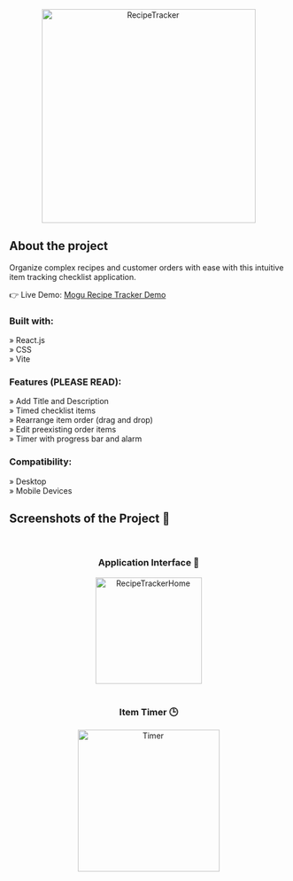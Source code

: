 <div align='center'>
<img width="386" alt="RecipeTracker" src="https://github.com/BoWen0225/RecipeTracker/assets/115364906/0b86d846-be6d-4db0-85f0-edca1db0f65e">

</div>


<h2>About the project</h2>
<p>Organize complex recipes and customer orders with ease with this intuitive item tracking checklist application.  </p>

👉 Live Demo: <a href='celebrated-dasik-10bc1b.netlify.app'>Mogu Recipe Tracker Demo</a>

<h3>Built with:</h3>
» React.js <br>
» CSS <br>
» Vite

<h3>Features (PLEASE READ):</h3>

» Add Title and Description <br>
» Timed checklist items <br>
» Rearrange item order (drag and drop) <br>
» Edit preexisting order items <br>
» Timer with progress bar and alarm <br>

<h3>Compatibility:</h3>

» Desktop <br>
» Mobile Devices <br>



<h2>Screenshots of the Project 📸</h2>
<br>
<h3 align='center'>Application Interface 🏡</h3>
<div align='center'>
<img width="192" alt="RecipeTrackerHome" src="https://github.com/BoWen0225/RecipeTracker/assets/115364906/fc55f2dd-9b6e-432a-baa1-5b200c20e027">



</div>

<br>

<h3 align='center'>Item Timer 🕒</h3>

<div align='center'>


<img width="256" alt="Timer" src="https://github.com/BoWen0225/RecipeTracker/assets/115364906/6cb5a8b9-9576-4182-8898-82e4092fe836">


<br>


